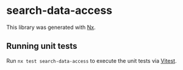 # search-data-access

This library was generated with [Nx](https://nx.dev).

## Running unit tests

Run `nx test search-data-access` to execute the unit tests via [Vitest](https://vitest.dev/).
